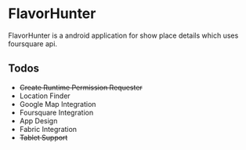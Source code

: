 # FlavorHunter
FlavorHunter is a android application for show place details which uses foursquare api.




## Todos

* ~~Create Runtime Permission Requester~~
* Location Finder
* Google Map Integration
* Foursquare Integration
* App Design
* Fabric Integration
* ~~Tablet Support~~

